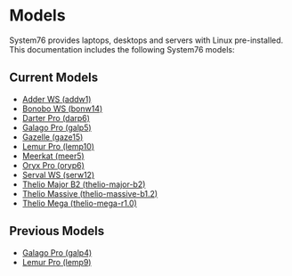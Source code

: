 # Models

System76 provides laptops, desktops and servers with Linux pre-installed.
This documentation includes the following System76 models:

## Current Models

- [Adder WS (addw1)](addw1/README.md)
- [Bonobo WS (bonw14)](bonw14/README.md)
- [Darter Pro (darp6)](darp6/README.md)
- [Galago Pro (galp5)](galp5/README.md)
- [Gazelle (gaze15)](gaze15/README.md)
- [Lemur Pro (lemp10)](lemp10/README.md)
- [Meerkat (meer5)](meer5/README.md)
- [Oryx Pro (oryp6)](oryp6/README.md)
- [Serval WS (serw12)](serw12/README.md)
- [Thelio Major B2 (thelio-major-b2)](thelio-major-b2/service-manual.md)
- [Thelio Massive (thelio-massive-b1.2)](thelio-massive-b1.2/README.md)
- [Thelio Mega (thelio-mega-r1.0)](thelio-mega-r1.0/README.md)

## Previous Models

- [Galago Pro (galp4)](galp4/README.md)
- [Lemur Pro (lemp9)](lemp9/README.md)
